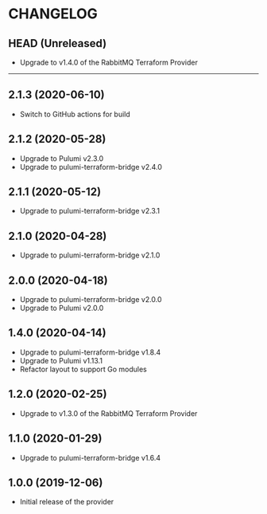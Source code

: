 CHANGELOG
=========

## HEAD (Unreleased)
* Upgrade to v1.4.0 of the RabbitMQ Terraform Provider

---

## 2.1.3 (2020-06-10)
* Switch to GitHub actions for build

## 2.1.2 (2020-05-28)
* Upgrade to Pulumi v2.3.0
* Upgrade to pulumi-terraform-bridge v2.4.0

## 2.1.1 (2020-05-12)
* Upgrade to pulumi-terraform-bridge v2.3.1

## 2.1.0 (2020-04-28)
* Upgrade to pulumi-terraform-bridge v2.1.0

## 2.0.0 (2020-04-18)
* Upgrade to pulumi-terraform-bridge v2.0.0
* Upgrade to Pulumi v2.0.0

## 1.4.0 (2020-04-14)
* Upgrade to pulumi-terraform-bridge v1.8.4
* Upgrade to Pulumi v1.13.1
* Refactor layout to support Go modules

## 1.2.0 (2020-02-25)
* Upgrade to v1.3.0 of the RabbitMQ Terraform Provider

## 1.1.0 (2020-01-29)
* Upgrade to pulumi-terraform-bridge v1.6.4

## 1.0.0 (2019-12-06)
* Initial release of the provider
